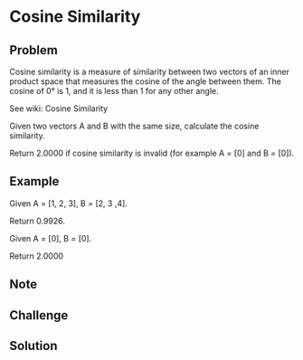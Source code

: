 Cosine Similarity
===


Problem
-------

Cosine similarity is a measure of similarity between two vectors of an inner product space that measures the cosine of the angle between them. The cosine of 0° is 1, and it is less than 1 for any other angle.

See wiki: Cosine Similarity



Given two vectors A and B with the same size, calculate the cosine similarity.

Return 2.0000 if cosine similarity is invalid (for example A = [0] and B = [0]).

Example
-------

Given A = [1, 2, 3], B = [2, 3 ,4].

Return 0.9926.

Given A = [0], B = [0].

Return 2.0000

Note
---------

Challenge
---------

Solution
--------
